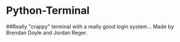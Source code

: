 # Python-Terminal
##Really "crappy" terminal with a really good login system...
Made by Brendan Doyle and Jordan Reger.
